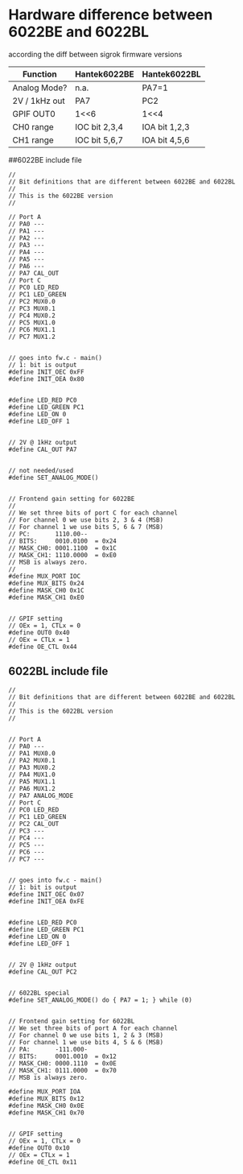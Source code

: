 # Hardware difference between 6022BE and 6022BL

according the diff between sigrok firmware versions

| Function | Hantek6022BE | Hantek6022BL |
|----------|--------------|--------------|
| Analog Mode? | n.a. | PA7=1 |
| 2V / 1kHz out | PA7 | PC2 |
| GPIF OUT0 | 1<<6 | 1<<4 |
| CH0 range | IOC bit 2,3,4 | IOA bit 1,2,3 |
| CH1 range | IOC bit 5,6,7 | IOA bit 4,5,6 |

##6022BE include file


    //
    // Bit definitions that are different between 6022BE and 6022BL
    //
    // This is the 6022BE version
    //
 
    // Port A
    // PA0 ---
    // PA1 ---
    // PA2 ---
    // PA3 ---
    // PA4 ---
    // PA5 ---
    // PA6 ---
    // PA7 CAL_OUT
    // Port C
    // PC0 LED_RED
    // PC1 LED_GREEN
    // PC2 MUX0.0
    // PC3 MUX0.1
    // PC4 MUX0.2
    // PC5 MUX1.0
    // PC6 MUX1.1
    // PC7 MUX1.2


    // goes into fw.c - main()
    // 1: bit is output
    #define INIT_OEC 0xFF
    #define INIT_OEA 0x80


    #define LED_RED PC0
    #define LED_GREEN PC1
    #define LED_ON 0
    #define LED_OFF 1


    // 2V @ 1kHz output
    #define CAL_OUT PA7


    // not needed/used
    #define SET_ANALOG_MODE()


    // Frontend gain setting for 6022BE
    // 
    // We set three bits of port C for each channel
    // For channel 0 we use bits 2, 3 & 4 (MSB)
    // For channel 1 we use bits 5, 6 & 7 (MSB)
    // PC:       1110.00--
    // BITS:     0010.0100  = 0x24
    // MASK_CH0: 0001.1100  = 0x1C
    // MASK_CH1: 1110.0000  = 0xE0
    // MSB is always zero.
    //
    #define MUX_PORT IOC
    #define MUX_BITS 0x24
    #define MASK_CH0 0x1C
    #define MASK_CH1 0xE0


    // GPIF setting
    // OEx = 1, CTLx = 0
    #define OUT0 0x40
    // OEx = CTLx = 1
    #define OE_CTL 0x44 

## 6022BL include file

    //
    // Bit definitions that are different between 6022BE and 6022BL
    //
    // This is the 6022BL version
    //


    // Port A
    // PA0 ---
    // PA1 MUX0.0
    // PA2 MUX0.1
    // PA3 MUX0.2
    // PA4 MUX1.0
    // PA5 MUX1.1
    // PA6 MUX1.2
    // PA7 ANALOG_MODE
    // Port C
    // PC0 LED_RED
    // PC1 LED_GREEN
    // PC2 CAL_OUT
    // PC3 ---
    // PC4 ---
    // PC5 ---
    // PC6 ---
    // PC7 ---


    // goes into fw.c - main()
    // 1: bit is output
    #define INIT_OEC 0x07
    #define INIT_OEA 0xFE


    #define LED_RED PC0
    #define LED_GREEN PC1
    #define LED_ON 0
    #define LED_OFF 1


    // 2V @ 1kHz output
    #define CAL_OUT PC2


    // 6022BL special
    #define SET_ANALOG_MODE() do { PA7 = 1; } while (0)


    // Frontend gain setting for 6022BL
    // We set three bits of port A for each channel
    // For channel 0 we use bits 1, 2 & 3 (MSB) 
    // For channel 1 we use bits 4, 5 & 6 (MSB)
    // PA:       -111.000-
    // BITS:     0001.0010  = 0x12
    // MASK_CH0: 0000.1110  = 0x0E
    // MASK_CH1: 0111.0000  = 0x70
    // MSB is always zero.

    #define MUX_PORT IOA
    #define MUX_BITS 0x12
    #define MASK_CH0 0x0E
    #define MASK_CH1 0x70


    // GPIF setting
    // OEx = 1, CTLx = 0
    #define OUT0 0x10
    // OEx = CTLx = 1
    #define OE_CTL 0x11

